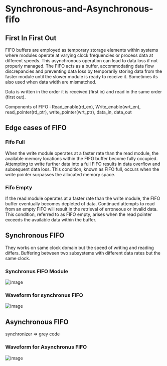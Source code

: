 # Synchronous-and-Asynchronous-fifo
## First In First Out
FIFO buffers are employed as temporary storage elements within systems where modules operate at varying clock frequencies or process data at different speeds. This asynchronous operation can lead to data loss if not properly managed. The FIFO acts as a buffer, accommodating data flow discrepancies and preventing data loss by temporarily storing data from the faster module until the slower module is ready to receive it. Sometimes its also used when data width are mismatched. 

Data is written in the order it is received (first in) and read in the same order (first out).

Components of FIFO : Read_enable(rd_en), Write_enable(wrt_en), read_pointer(rd_ptr), write_pointer(wrt_ptr), data_in, data_out

## Edge cases of FIFO
### Fifo Full
When the write module operates at a faster rate than the read module, the available memory locations within the FIFO buffer become fully occupied. Attempting to write further data into a full FIFO results in data overflow and subsequent data loss. This condition, known as FIFO full, occurs when the write pointer surpasses the allocated memory space.
### Fifo Empty
If the read module operates at a faster rate than the write module, the FIFO buffer eventually becomes depleted of data. Continued attempts to read from an empty FIFO will result in the retrieval of erroneous or invalid data. This condition, referred to as FIFO empty, arises when the read pointer exceeds the available data within the buffer.

## Synchronous FIFO
They works on same clock domain but the speed of writing and reading differs. Buffering between two subsystems with different data rates but the same clock.

### Synchronus FIFO Module
![image](https://github.com/user-attachments/assets/802cd16f-9de7-48d5-a382-29ed96f2c67a)

### Waveform for synchronus FIFO
![image](https://github.com/user-attachments/assets/5f89010a-4fd2-410e-8e7e-a3c3df5cbd11)

## Asynchronous FIFO
synchronizer => grey code

### Waveform for Asynchronus FIFO
![image](https://github.com/user-attachments/assets/ba6dab4f-c390-497e-b941-171c5d0c9e5c)

